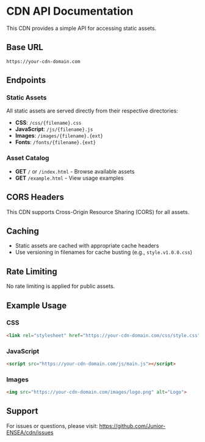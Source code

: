 # CDN API Documentation

This CDN provides a simple API for accessing static assets.

## Base URL

```
https://your-cdn-domain.com
```

## Endpoints

### Static Assets

All static assets are served directly from their respective directories:

- **CSS**: `/css/{filename}.css`
- **JavaScript**: `/js/{filename}.js`
- **Images**: `/images/{filename}.{ext}`
- **Fonts**: `/fonts/{filename}.{ext}`

### Asset Catalog

- **GET** `/` or `/index.html` - Browse available assets
- **GET** `/example.html` - View usage examples

## CORS Headers

This CDN supports Cross-Origin Resource Sharing (CORS) for all assets.

## Caching

- Static assets are cached with appropriate cache headers
- Use versioning in filenames for cache busting (e.g., `style.v1.0.0.css`)

## Rate Limiting

No rate limiting is applied for public assets.

## Example Usage

### CSS
```html
<link rel="stylesheet" href="https://your-cdn-domain.com/css/style.css">
```

### JavaScript
```html
<script src="https://your-cdn-domain.com/js/main.js"></script>
```

### Images
```html
<img src="https://your-cdn-domain.com/images/logo.png" alt="Logo">
```

## Support

For issues or questions, please visit: https://github.com/Junior-ENSEA/cdn/issues
